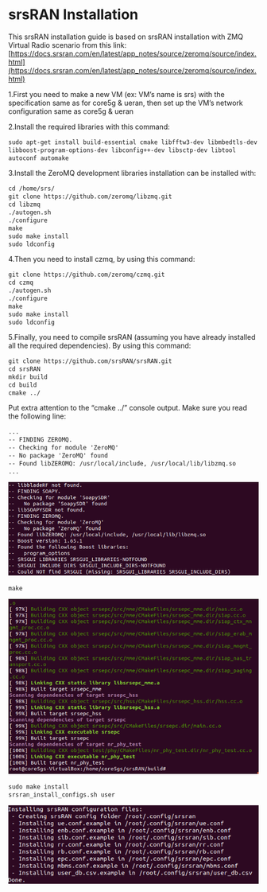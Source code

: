 # srsRAN Installation

This srsRAN installation guide is based on srsRAN installation with ZMQ Virtual Radio scenario from this link:
[https://docs.srsran.com/en/latest/app_notes/source/zeromq/source/index.html](https://docs.srsran.com/en/latest/app_notes/source/zeromq/source/index.html)

1.First you need to make a new VM (ex: VM’s name is srs) with the specification same as for core5g & ueran, then set up the VM’s network configuration same as core5g & ueran

2.Install the required libraries with this command:
```Linux
sudo apt-get install build-essential cmake libfftw3-dev libmbedtls-dev libboost-program-options-dev libconfig++-dev libsctp-dev libtool autoconf automake
```

3.Install the ZeroMQ development libraries installation can be installed with:
```Linux
cd /home/srs/
git clone https://github.com/zeromq/libzmq.git
cd libzmq
./autogen.sh
./configure
make
sudo make install
sudo ldconfig
```

4.Then you need to install czmq, by using this command:
```Linux
git clone https://github.com/zeromq/czmq.git
cd czmq
./autogen.sh
./configure
make
sudo make install
sudo ldconfig
```

5.Finally, you need to compile srsRAN (assuming you have already installed all the required dependencies). By using this command:
```Linux
git clone https://github.com/srsRAN/srsRAN.git
cd srsRAN
mkdir build
cd build
cmake ../
```
 
Put extra attention to the “cmake ../” console output. Make sure you read the following line:

```Linux
...
-- FINDING ZEROMQ.
-- Checking for module 'ZeroMQ'
-- No package 'ZeroMQ' found
-- Found libZEROMQ: /usr/local/include, /usr/local/lib/libzmq.so
...
```
![44](https://github.com/Citrayaf/How-to-build-OpenCore-and-OpenRAN-for-5G/blob/main/Pictures/44.png?raw=true)
```Linux
make
```
![51](https://github.com/Citrayaf/How-to-build-OpenCore-and-OpenRAN-for-5G/blob/main/Pictures/51.png?raw=true)
```Linux
sudo make install
srsran_install_configs.sh user
```
![52](https://github.com/Citrayaf/How-to-build-OpenCore-and-OpenRAN-for-5G/blob/main/Pictures/52.png?raw=true)